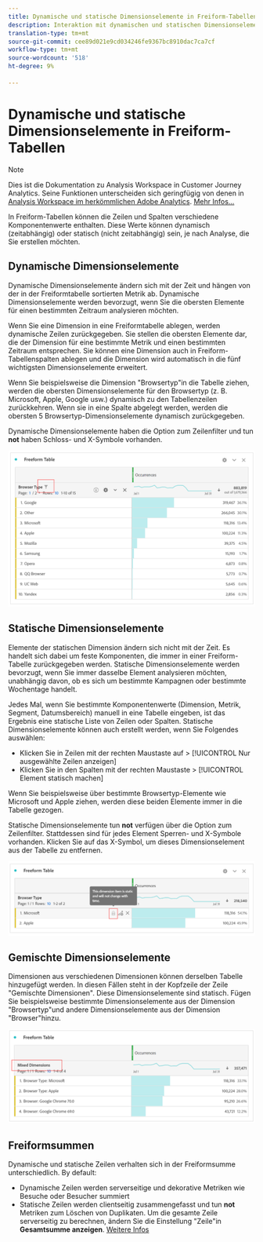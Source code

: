```yaml
---
title: Dynamische und statische Dimensionselemente in Freiform-Tabellen
description: Interaktion mit dynamischen und statischen Dimensionselementen in Tabellen.
translation-type: tm+mt
source-git-commit: cee89d021e9cd034246fe9367bc8910dac7ca7cf
workflow-type: tm+mt
source-wordcount: '518'
ht-degree: 9%

---
```



# Dynamische und statische Dimensionselemente in Freiform-Tabellen

>[!NOTE]
>
>Dies ist die Dokumentation zu Analysis Workspace in Customer Journey Analytics. Seine Funktionen unterscheiden sich geringfügig von denen in [Analysis Workspace im herkömmlichen Adobe Analytics](https://docs.adobe.com/content/help/de-DE/analytics/analyze/analysis-workspace/home.html). [Mehr Infos...](/help/getting-started/cja-aa.md)

In Freiform-Tabellen können die Zeilen und Spalten verschiedene Komponentenwerte enthalten. Diese Werte können dynamisch (zeitabhängig) oder statisch (nicht zeitabhängig) sein, je nach Analyse, die Sie erstellen möchten.

## Dynamische Dimensionselemente

Dynamische Dimensionselemente ändern sich mit der Zeit und hängen von der in der Freiformtabelle sortierten Metrik ab. Dynamische Dimensionselemente werden bevorzugt, wenn Sie die obersten Elemente für einen bestimmten Zeitraum analysieren möchten.

Wenn Sie eine Dimension in eine Freiformtabelle ablegen, werden dynamische Zeilen zurückgegeben. Sie stellen die obersten Elemente dar, die der Dimension für eine bestimmte Metrik und einen bestimmten Zeitraum entsprechen. Sie können eine Dimension auch in Freiform-Tabellenspalten ablegen und die Dimension wird automatisch in die fünf wichtigsten Dimensionselemente erweitert.

Wenn Sie beispielsweise die Dimension &quot;Browsertyp&quot;in die Tabelle ziehen, werden die obersten Dimensionselemente für den Browsertyp (z. B. Microsoft, Apple, Google usw.) dynamisch zu den Tabellenzeilen zurückkehren. Wenn sie in eine Spalte abgelegt werden, werden die obersten 5 Browsertyp-Dimensionselemente dynamisch zurückgegeben.

Dynamische Dimensionselemente haben die Option zum Zeilenfilter und tun **not** haben Schloss- und X-Symbole vorhanden.

![](assets/dynamic-items.png)

## Statische Dimensionselemente

Elemente der statischen Dimension ändern sich nicht mit der Zeit. Es handelt sich dabei um feste Komponenten, die immer in einer Freiform-Tabelle zurückgegeben werden. Statische Dimensionselemente werden bevorzugt, wenn Sie immer dasselbe Element analysieren möchten, unabhängig davon, ob es sich um bestimmte Kampagnen oder bestimmte Wochentage handelt.

Jedes Mal, wenn Sie bestimmte Komponentenwerte (Dimension, Metrik, Segment, Datumsbereich) manuell in eine Tabelle eingeben, ist das Ergebnis eine statische Liste von Zeilen oder Spalten. Statische Dimensionselemente können auch erstellt werden, wenn Sie Folgendes auswählen:

* Klicken Sie in Zeilen mit der rechten Maustaste auf > [!UICONTROL Nur ausgewählte Zeilen anzeigen]
* Klicken Sie in den Spalten mit der rechten Maustaste > [!UICONTROL Element statisch machen]

Wenn Sie beispielsweise über bestimmte Browsertyp-Elemente wie Microsoft und Apple ziehen, werden diese beiden Elemente immer in die Tabelle gezogen.

Statische Dimensionselemente tun **not** verfügen über die Option zum Zeilenfilter. Stattdessen sind für jedes Element Sperren- und X-Symbole vorhanden. Klicken Sie auf das X-Symbol, um dieses Dimensionselement aus der Tabelle zu entfernen.

![](assets/static-items.png)

## Gemischte Dimensionselemente

Dimensionen aus verschiedenen Dimensionen können derselben Tabelle hinzugefügt werden. In diesen Fällen steht in der Kopfzeile der Zeile &quot;Gemischte Dimensionen&quot;. Diese Dimensionselemente sind statisch. Fügen Sie beispielsweise bestimmte Dimensionselemente aus der Dimension &quot;Browsertyp&quot;und andere Dimensionselemente aus der Dimension &quot;Browser&quot;hinzu.

![](assets/mixed-dimensions.png)

## Freiformsummen

Dynamische und statische Zeilen verhalten sich in der Freiformsumme unterschiedlich. By default:

* Dynamische Zeilen werden serverseitige und dekorative Metriken wie Besuche oder Besucher summiert
* Statische Zeilen werden clientseitig zusammengefasst und tun **not** Metriken zum Löschen von Duplikaten. Um die gesamte Zeile serverseitig zu berechnen, ändern Sie die Einstellung &quot;Zeile&quot;in **Gesamtsumme anzeigen**. [Weitere Infos](https://docs.adobe.com/content/help/de-DE/analytics/analyze/analysis-workspace/build-workspace-project/workspace-totals.html)

